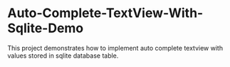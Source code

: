 # Auto-Complete-TextView-With-Sqlite-Demo
This project demonstrates how to implement  auto complete textview with values stored in sqlite database table.
